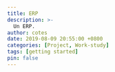 ```yaml
---
title: ERP
description: >-
  Un ERP.
author: cotes
date: 2019-08-09 20:55:00 +0800
categories: [Project, Work-study]
tags: [getting started]
pin: false
---
```


